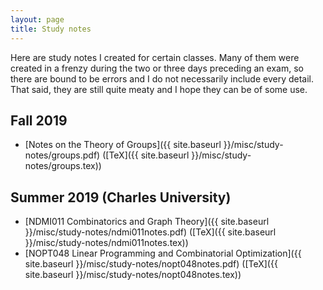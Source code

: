 ```yaml
---
layout: page
title: Study notes
---
```


Here are study notes I created for certain classes. Many of them were created in a frenzy during the two or three days preceding an exam, so there are bound to be errors and I do not necessarily include every detail. That said, they are still quite meaty and I hope they can be of some use. 

<!---
## Winter 2020

+ [MATH 457 Honours Algebra 4]({{ site.baseurl }}/misc/study-notes/math457.pdf) ([TeX]({{ site.baseurl }}/misc/study-notes/math457.tex))
--->

## Fall 2019

+ [Notes on the Theory of Groups]({{ site.baseurl }}/misc/study-notes/groups.pdf) ([TeX]({{ site.baseurl }}/misc/study-notes/groups.tex))

## Summer 2019 (Charles University)

+ [NDMI011 Combinatorics and Graph Theory]({{ site.baseurl }}/misc/study-notes/ndmi011notes.pdf) ([TeX]({{ site.baseurl }}/misc/study-notes/ndmi011notes.tex))
+ [NOPT048 Linear Programming and Combinatorial Optimization]({{ site.baseurl }}/misc/study-notes/nopt048notes.pdf) ([TeX]({{ site.baseurl }}/misc/study-notes/nopt048notes.tex))